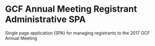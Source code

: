 # GCF Annual Meeting Registrant Administrative SPA

Single page application (SPA) for managing registrants to the 2017 GCF Annual Meeting
